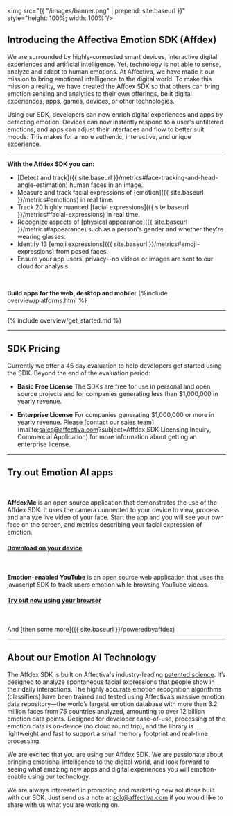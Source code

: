 <img src="{{ "/images/banner.png" | prepend: site.baseurl }}" style="height: 100%; width: 100%"/>

## Introducing the Affectiva Emotion SDK (Affdex)

We are surrounded by highly-connected smart devices, interactive digital experiences and artificial intelligence. Yet, technology is not able to sense, analyze and adapt to human emotions. At Affectiva, we have made it our mission to bring emotional intelligence to the digital world. To make this mission a reality, we have created the Affdex SDK so that others can bring emotion sensing and analytics to their own offerings, be it digital experiences, apps, games, devices, or other technologies.

Using our SDK, developers can now enrich digital experiences and apps by detecting emotion.  Devices can now instantly respond to a user's unfiltered emotions, and apps can adjust their interfaces and flow to better suit moods. This makes for a more authentic, interactive, and unique experience.

***

**With the Affdex SDK you can:**

* [Detect and track]({{ site.baseurl }}/metrics#face-tracking-and-head-angle-estimation) human faces in an image.
* Measure and track facial expressions of [emotion]({{ site.baseurl }}/metrics#emotions) in real time.
* Track 20 highly nuanced [facial expressions]({{ site.baseurl }}/metrics#facial-expressions) in real time.
* Recognize aspects of [physical appearance]({{ site.baseurl }}/metrics#appearance) such as a person's gender and whether they're wearing glasses.
* Identify 13 [emoji expressions]({{ site.baseurl }}/metrics#emoji-expressions) from posed faces.
* Ensure your app users' privacy--no videos or images are sent to our cloud for analysis.

<br />

**Build apps for the web, desktop and mobile:**
{%include overview/platforms.html %}

***


{% include overview/get_started.md %}

***

## SDK Pricing

Currently we offer a 45 day evaluation to help developers get started using the SDK. Beyond the end of the evaluation period:

* **Basic Free License**
The SDKs are free for use in personal and open source projects and for companies generating less than $1,000,000 in yearly revenue.

* **Enterprise License**
For companies generating $1,000,000 or more in yearly revenue.
Please [contact our sales team](mailto:sales@affectiva.com?subject=Affdex SDK Licensing Inquiry, Commercial Application) for more information about getting an enterprise license.

***

## Try out Emotion AI apps

<br />

**AffdexMe** is an open source application that demonstrates the use of the Affdex SDK. It uses the camera connected to your device to view, process and analyze live video of your face. Start the app and you will see your own face on the screen, and metrics describing your facial expression of emotion.
<h4>
  <a href="{{ site.baseurl }}/affdexme"> Download on your device </a>
</h4>
<br />

**Emotion-enabled YouTube** is an open source web application that uses the javascript SDK to track users emotion while browsing YouTube videos.

<h4>
  <a href="https://affectiva.github.io/youtube-demo"> Try out now using your browser </a>
</h4>
<br />

And [then some more]({{ site.baseurl }}/poweredbyaffdex)

***

## About our Emotion AI Technology

The Affdex SDK is built on Affectiva's industry-leading [patented science](http://www.affectiva.com/technology). It’s designed to analyze spontaneous facial expressions that people show in their daily interactions. The highly accurate emotion recognition algorithms (classifiers) have been trained and tested using Affectiva’s massive emotion data repository—the world’s largest emotion database with more than 3.2 million faces from 75 countries analyzed, amounting to over 12 billion emotion data points. Designed for developer ease-of-use, processing of the emotion data is on-device (no cloud round trip), and the library is lightweight and fast to support a small memory footprint and real-time processing.


We are excited that you are using our Affdex SDK. We are passionate about bringing emotional intelligence to the digital world, and look forward to seeing what amazing new apps and digital experiences you will emotion-enable using our technology.

We are always interested in promoting and marketing new solutions built with our SDK. Just send us a note at [sdk@affectiva.com](mailto:sdk@affectiva.com) if you would like to share with us what you are working on.
